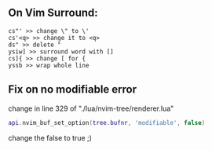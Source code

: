 ## On Vim Surround:
    cs"' >> change \" to \'
    cs'<q> >> change it to <q>
    ds" >> delete "
    ysiw] >> surround word with []
    cs]{ >> change [ for {
    yssb >> wrap whole line


## Fix on no modifiable error
change in line 329 of "./lua/nvim-tree/renderer.lua"
```lua
api.nvim_buf_set_option(tree.bufnr, 'modifiable', false)
```
change the false to true ;)
